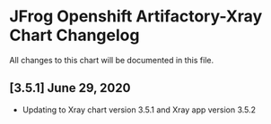 # JFrog  Openshift Artifactory-Xray Chart Changelog
All changes to this chart will be documented in this file.

## [3.5.1] June 29, 2020
* Updating to Xray chart version 3.5.1 and Xray app version 3.5.2